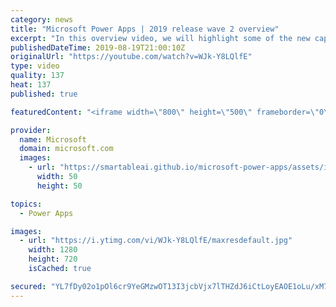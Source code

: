```yaml
---
category: news
title: "Microsoft Power Apps | 2019 release wave 2 overview"
excerpt: "In this overview video, we will highlight some of the new capabilities included in the latest update to Microsoft Power Apps that will help you plan and prepare for the upcoming updates with confidence.     Here are the capabilities covered:  • Guest access  • Solution checker enhancements  • Building"
publishedDateTime: 2019-08-19T21:00:10Z
originalUrl: "https://youtube.com/watch?v=WJk-Y8LQlfE"
type: video
quality: 137
heat: 137
published: true

featuredContent: "<iframe width=\"800\" height=\"500\" frameborder=\"0\" src=\"https://www.youtube.com/embed/WJk-Y8LQlfE\" allow=\"accelerometer; autoplay; encrypted-media; gyroscope; picture-in-picture\" allowfullscreen></iframe>"

provider:
  name: Microsoft
  domain: microsoft.com
  images:
    - url: "https://smartableai.github.io/microsoft-power-apps/assets/images/organizations/microsoft.com-50x50.jpg"
      width: 50
      height: 50

topics:
  - Power Apps

images:
  - url: "https://i.ytimg.com/vi/WJk-Y8LQlfE/maxresdefault.jpg"
    width: 1280
    height: 720
    isCached: true

secured: "YL7fDy02o1pOl6cr9YeGMzwOT13I3jcbVjx7lTHZdJ6iCtLoyEAOE1oLu/xM7Cwi/CtRgBASxIGXR6pMKkbmC/qMVgHM5ExJ1cCWLjp2rhG4AumWPzYrFKZVMQ/mi5muNwP55v8UuHPXlxUg+Pg1mL+naMfJI3Pr+UbYn13jG+Xh1zZiQkjVeo+U+cQCZy9wQ0ULIqoEza4MMoAWZ79rgDtUq8m2J54J8QRVvP0z8EH0h3l3MVti1VU3eybyRSSiIDHCFJVtV23VFP6LceyL/F5uush11MHU+1gNiFC02s+WWB1kZzGd6NTvfVuCtxFHohB3KySFxF+Mpv2H1oPnTgqqwVKow5XbEBBDuGk0WAjDTEEiX/NyBgz6nirKoPtFth1WrGk169Batnt+BZ47MbiOqZKVLak9MhSJ9nHpCJrrxX8Ce6kUqMLCwE6efrYs;FvP0ZZS+WwKQN+0kKBi3ag=="
---
```



